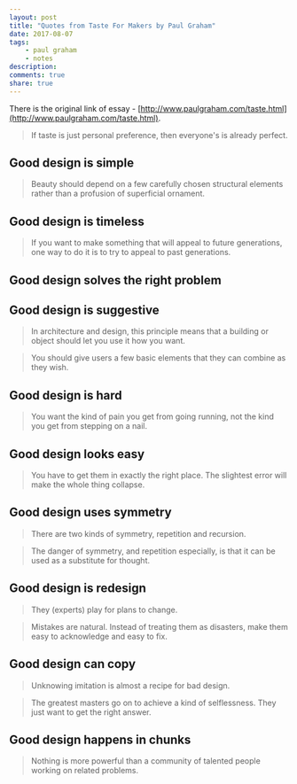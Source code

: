 ```yaml
---
layout: post
title: "Quotes from Taste For Makers by Paul Graham"
date: 2017-08-07
tags: 
    - paul graham
    - notes
description: 
comments: true
share: true
---
```


There is the original link of essay - [http://www.paulgraham.com/taste.html](http://www.paulgraham.com/taste.html).

> If taste is just personal preference, then everyone's is already perfect.

## Good design is simple

> Beauty should depend on a few carefully chosen structural elements rather than a profusion of superficial ornament.

## Good design is timeless

> If you want to make something that will appeal to future generations, one way to do it is to try to appeal to past generations.

## Good design solves the right problem

## Good design is suggestive

> In architecture and design, this principle means that a building or object should let you use it how you want.

> You should give users a few basic elements that they can combine as they wish.

## Good design is hard

> You want the kind of pain you get from going running, not the kind you get from stepping on a nail.

## Good design looks easy

> You have to get them in exactly the right place. The slightest error will make the whole thing collapse.

## Good design uses symmetry

> There are two kinds of symmetry, repetition and recursion.

> The danger of symmetry, and repetition especially, is that it can be used as a substitute for thought.

## Good design is redesign

> They (experts) play for plans to change.

> Mistakes are natural. Instead of treating them as disasters, make them easy to acknowledge and easy to fix.

## Good design can copy

> Unknowing imitation is almost a recipe for bad design.

> The greatest masters go on to achieve a kind of selflessness. They just want to get the right answer.

## Good design happens in chunks

> Nothing is more powerful than a community of talented people working on related problems.
